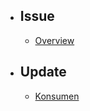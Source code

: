 - ## Issue
    - [Overview](/{{route}}/{{version}}/pendahuluan)
- ## Update
    - [Konsumen](/{{route}}/{{version}}/pendahuluan)